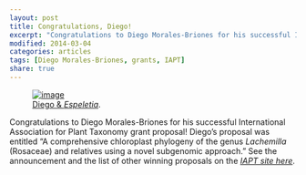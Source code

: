 ```yaml
---
layout: post
title: Congratulations, Diego!
excerpt: "Congratulations to Diego Morales-Briones for his successful IAPT grant proposal!"
modified: 2014-03-04
categories: articles
tags: [Diego Morales-Briones, grants, IAPT]
share: true
---
```

<figure>
	<a href="{{ site.url }}/images/Diego-paramo.jpg"><img src="{{ site.url }}/images/Diego-paramo.jpg" alt="image"></a>
	<figcaption><a href="{{ site.url }}/images/Diego-paramo.jpg" title="Diego & <i>Espeletia</i>">Diego & <i>Espeletia</i></a>.</figcaption>
</figure>

Congratulations to Diego Morales-Briones for his successful International Association for Plant Taxonomy grant proposal! Diego’s proposal was entitled “A comprehensive chloroplast phylogeny of the genus <i>Lachemilla</i> (Rosaceae) and relatives using a novel subgenomic approach.” See the announcement and the list of other winning proposals on the [*IAPT site here*](http://www.iapt-taxon.org/index_layer.php?page=s_grants).

